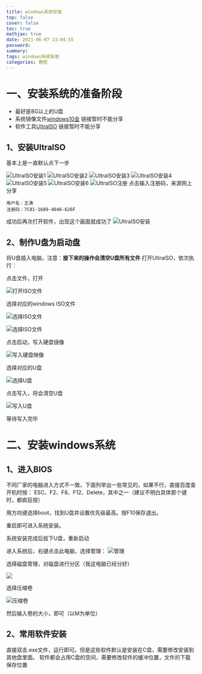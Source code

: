 ```yaml
---
title: windows系统安装
top: false
cover: false
toc: true
mathjax: true
date: 2021-06-07 23:04:55
password:
summary:
tags: windows系统安装
categories: 教程
---
```


# 一、安装系统的准备阶段
+ 最好是8G以上的U盘
+ 系统镜像文件[windows10全](http) 链接暂时不能分享
+ 软件工具[UltraISO](http) 链接暂时不能分享
## 1、安装UltraISO
基本上是一直默认点下一步

![UltraISO安装1](http://qu24y78fl.hn-bkt.clouddn.com/windows%E7%B3%BB%E7%BB%9F%E5%AE%89%E8%A3%851.png)
![UltraISO安装2](http://qu24y78fl.hn-bkt.clouddn.com/windows%E7%B3%BB%E7%BB%9F%E5%AE%89%E8%A3%852.png)
![UltraISO安装3](http://qu24y78fl.hn-bkt.clouddn.com/windows%E7%B3%BB%E7%BB%9F%E5%AE%89%E8%A3%853.png)
![UltraISO安装4](http://qu24y78fl.hn-bkt.clouddn.com/windows%E7%B3%BB%E7%BB%9F%E5%AE%89%E8%A3%854.png)
![UltraISO安装5](http://qu24y78fl.hn-bkt.clouddn.com/windows%E7%B3%BB%E7%BB%9F%E5%AE%89%E8%A3%855.png)
![UltraISO安装6](http://qu24y78fl.hn-bkt.clouddn.com/windows%E7%B3%BB%E7%BB%9F%E5%AE%89%E8%A3%856.png)
![UltraISO注册](http://qu24y78fl.hn-bkt.clouddn.com/windows%E7%B3%BB%E7%BB%9F%E5%AE%89%E8%A3%857.png)
点击输入注册码，来源网上分享

```
用户名：王涛
注册码：7C81-1689-4046-626F
```
成功后再次打开软件，出现这个画面就成功了
![UltraISO安装](http://qu24y78fl.hn-bkt.clouddn.com/windows%E7%B3%BB%E7%BB%9F%E5%AE%89%E8%A3%858.png)

## 2、制作U盘为启动盘
将U盘插入电脑，注意：**接下来的操作会清空U盘所有文件**
打开UltraISO，依次执行：

点击文件，打开

![打开ISO文件](http://qu24y78fl.hn-bkt.clouddn.com/%E6%89%93%E5%BC%80ISO%E6%96%87%E4%BB%B6.png)

选择对应的windows ISO文件

![选择ISO文件](http://qu24y78fl.hn-bkt.clouddn.com/%E9%80%89%E6%8B%A9ISO%E6%96%87%E4%BB%B6.png)

![选择ISO文件](http://qu24y78fl.hn-bkt.clouddn.com/%E9%80%89%E6%8B%A9ISO%E6%96%87%E4%BB%B62.png)

点击启动，写入硬盘镜像

![写入硬盘映像](http://qu24y78fl.hn-bkt.clouddn.com/%E5%86%99%E5%85%A5%E7%A1%AC%E7%9B%98%E6%98%A0%E5%83%8F.png)

选择对应的U盘

![选择U盘](http://qu24y78fl.hn-bkt.clouddn.com/%E9%80%89%E6%8B%A9U%E7%9B%98.png)

点击写入，将会清空U盘

![写入U盘](http://qu24y78fl.hn-bkt.clouddn.com/%E5%86%99%E5%85%A5U%E7%9B%98.png)

等待写入完毕

# 二、安装windows系统
## 1、进入BIOS
不同厂家的电脑进入方式不一致，下面列举出一些常见的，如果不行，直接百度查
开机时按： ESC、F2、F8、F12、Delete，其中之一（建议不明白具体那个键时，都疯狂按）

用方向键选择boot，找到U盘并设置优先级最高。按F10保存退出。

重启即可进入系统安装。

系统安装完成后拔下U盘，重新启动

进入系统后，右键点击此电脑，选择管理：
![管理](http://qu24y78fl.hn-bkt.clouddn.com/%E6%AD%A4%E7%94%B5%E8%84%91.png)

选择磁盘管理，对磁盘进行分区（我这电脑已经分好）

![](http://qu24y78fl.hn-bkt.clouddn.com/%E7%A3%81%E7%9B%98%E7%AE%A1%E7%90%86.png)

选择压缩卷

![压缩卷](http://qu24y78fl.hn-bkt.clouddn.com/%E5%8E%8B%E7%BC%A9%E5%8D%B7.png)

然后输入卷的大小，即可（以M为单位）

## 2、常用软件安装
直接双击.exe文件，运行即可。但是这些软件默认是安装在C盘，需要修改安装到其他盘里面。
软件都会占用C盘的空间，需要修改软件的缓冲位置，文件的下载保存位置


